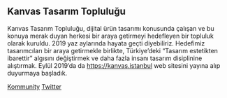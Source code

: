 ## Kanvas Tasarım Topluluğu

Kanvas Tasarım Topluluğu, dijital ürün tasarımı konusunda çalışan ve bu konuya merak duyan herkesi bir araya getirmeyi hedefleyen bir topluluk olarak kuruldu.
2019 yaz aylarında hayata geçti diyebiliriz.
Hedefimiz tasarımcıları bir araya getirmekle birlikte, Türkiye’deki “Tasarım estetikten ibarettir” algısını değiştirmek ve daha fazla insanı tasarım disiplinine alıştırmak.
Eylül 2019’da da https://kanvas.istanbul web sitesini yayına alıp duyurmaya başladık.

[Kommunity](https://kommunity.com/kanvas-tasarim-toplulugu)
[Twitter](https://twitter.com/kanvastt)
